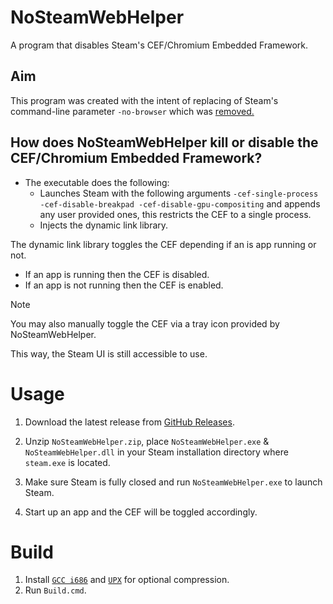 # NoSteamWebHelper
 A program that disables Steam's CEF/Chromium Embedded Framework.

## Aim
This program was created with the intent of replacing of Steam's command-line parameter `-no-browser` which was [removed.](https://steamcommunity.com/groups/SteamClientBeta/discussions/3/3710433479207750727/?ctp=42)


## How does NoSteamWebHelper kill or disable the CEF/Chromium Embedded Framework? 
- The executable does the following:
    - Launches Steam with the following arguments `-cef-single-process -cef-disable-breakpad -cef-disable-gpu-compositing` and appends any user provided ones, this restricts the CEF to a single process.
    - Injects the dynamic link library.

The dynamic link library toggles the CEF depending if an is app running or not.
- If an app is running then the CEF is disabled.
- If an app is not running then the CEF is enabled.

> [!NOTE]
> You may also manually toggle the CEF via a tray icon provided by NoSteamWebHelper.

This way, the Steam UI is still accessible to use.
    

# Usage
1. Download the latest release from [GitHub Releases](https://github.com/Aetopia/NoSteamWebHelper/releases).

2. Unzip `NoSteamWebHelper.zip`, place `NoSteamWebHelper.exe` & `NoSteamWebHelper.dll` in your Steam installation directory where `steam.exe` is located.

3. Make sure Steam is fully closed and run `NoSteamWebHelper.exe` to launch Steam.

4. Start up an app and the CEF will be toggled accordingly.

# Build
1. Install [`GCC i686`](https://winlibs.com/) and [`UPX`](https://upx.github.io/) for optional compression.
2. Run `Build.cmd`.

